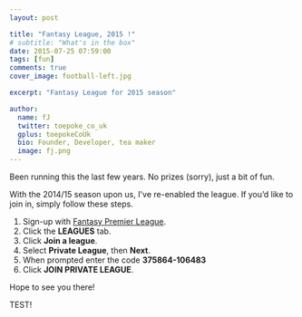 ```yaml
---
layout: post

title: "Fantasy League, 2015 !"
# subtitle: "What's in the box"
date: 2015-07-25 07:59:00
tags: [fun]
comments: true
cover_image: football-left.jpg

excerpt: "Fantasy League for 2015 season"

author:
  name: fJ
  twitter: toepoke_co_uk
  gplus: toepokeCoUk
  bio: Founder, Developer, tea maker
  image: fj.png
---
```


Been running this the last few years.  No prizes (sorry), just a bit of fun.

With the 2014/15 season upon us, I've re-enabled the league.  If you’d like to join in, simply follow these steps.

1. Sign-up with [Fantasy Premier League](http://fantasy.premierleague.com).
2. Click the **LEAGUES** tab.
3. Click **Join a league**.
4. Select **Private League**, then **Next**.
5. When prompted enter the code **375864-106483**
6. Click **JOIN PRIVATE LEAGUE**.

Hope to see you there!


TEST!